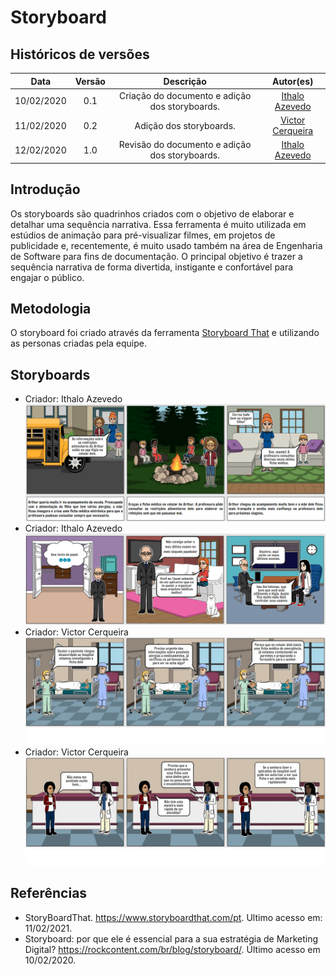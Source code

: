 # Storyboard

## Históricos de versões

|    Data    | Versão |                   Descrição                    |                      Autor(es)                       |
| :--------: | :----: | :--------------------------------------------: | :--------------------------------------------------: |
| 10/02/2020 |  0.1   | Criação do documento e adição dos storyboards. |  [Ithalo Azevedo](https://github.com/ithaloazevedo)  |
| 11/02/2020 |  0.2   |            Adição dos storyboards.             | [Victor Cerqueira](https://github.com/VictorAmaralC) |
| 12/02/2020 |  1.0   | Revisão do documento e adição dos storyboards. |  [Ithalo Azevedo](https://github.com/ithaloazevedo)  |

## Introdução

Os storyboards são quadrinhos criados com o objetivo de elaborar e detalhar uma sequência narrativa. Essa ferramenta é muito utilizada em estúdios de animação para pré-visualizar filmes, em projetos de publicidade e, recentemente, é muito usado também na área de Engenharia de Software para fins de documentação. O principal objetivo é trazer a sequência narrativa de forma divertida, instigante e confortável para engajar o público.

## Metodologia

O storyboard foi criado através da ferramenta [Storyboard That](https://www.storyboardthat.com/pt) e utilizando as personas criadas pela equipe.

## Storyboards

- Criador: Ithalo Azevedo
  ![](../../assets/images/02-requisitos/storyboards/ithalo.png)
- Criador: Ithalo Azevedo
  ![](../../assets/images/02-requisitos/storyboards/ithalo2.png)
- Criador: Victor Cerqueira
  ![](../../assets/images/02-requisitos/storyboards/victor1.jpg)
- Criador: Victor Cerqueira
  ![](../../assets/images/02-requisitos/storyboards/victor2.jpg)

## Referências

- StoryBoardThat. https://www.storyboardthat.com/pt. Ultimo acesso em: 11/02/2021.
- Storyboard: por que ele é essencial para a sua estratégia de Marketing Digital? https://rockcontent.com/br/blog/storyboard/. Último acesso em 10/02/2020.
